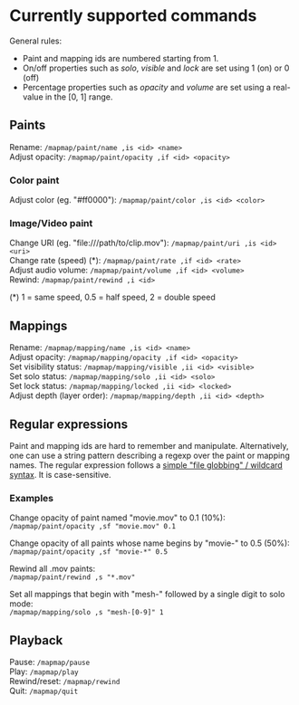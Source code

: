 # Currently supported commands

General rules:

 - Paint and mapping ids are numbered starting from 1.
 - On/off properties such as *solo*, *visible* and *lock* are set using 1 (on) or 0 (off)
 - Percentage properties such as *opacity* and *volume* are set using a real-value in the [0, 1] range.

## Paints

Rename: `/mapmap/paint/name ,is <id> <name>`  
Adjust opacity: `/mapmap/paint/opacity ,if <id> <opacity>`

### Color paint

Adjust color (eg. "#ff0000"): `/mapmap/paint/color ,is <id> <color>`

### Image/Video paint

Change URI (eg. "file:///path/to/clip.mov"): `/mapmap/paint/uri ,is <id> <uri>`  
Change rate (speed) (*): `/mapmap/paint/rate ,if <id> <rate>`  
Adjust audio volume: `/mapmap/paint/volume ,if <id> <volume>`  
Rewind: `/mapmap/paint/rewind ,i <id>`
 
(*) 1 = same speed, 0.5 = half speed, 2 = double speed

## Mappings

Rename: `/mapmap/mapping/name ,is <id> <name>`  
Adjust opacity: `/mapmap/mapping/opacity ,if <id> <opacity>`  
Set visibility status: `/mapmap/mapping/visible ,ii <id> <visible>`  
Set solo status: `/mapmap/mapping/solo ,ii <id> <solo>`  
Set lock status: `/mapmap/mapping/locked ,ii <id> <locked>`  
Adjust depth (layer order): `/mapmap/mapping/depth ,ii <id> <depth>`

## Regular expressions

Paint and mapping ids are hard to remember and manipulate. Alternatively, one can use a string pattern describing a regexp over the paint or mapping names. The regular expression follows a [simple "file globbing" / wildcard syntax](http://doc.qt.io/qt-5/qregexp.html#wildcard-matching). It is case-sensitive.

### Examples

Change opacity of paint named "movie.mov" to 0.1 (10%):  
`/mapmap/paint/opacity ,sf "movie.mov" 0.1`

Change opacity of all paints whose name begins by "movie-" to 0.5 (50%):  
`/mapmap/paint/opacity ,sf "movie-*" 0.5`

Rewind all .mov paints:  
`/mapmap/paint/rewind ,s "*.mov"`

Set all mappings that begin with "mesh-" followed by a single digit to solo mode:  
`/mapmap/mapping/solo ,s "mesh-[0-9]" 1`

## Playback

Pause: `/mapmap/pause`  
Play: `/mapmap/play`  
Rewind/reset: `/mapmap/rewind`  
Quit: `/mapmap/quit`
